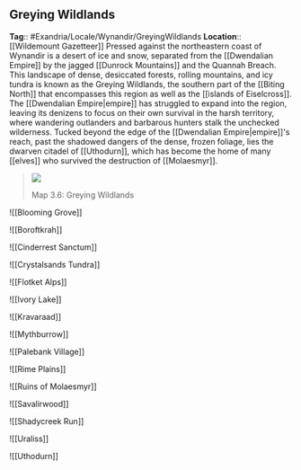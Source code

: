 ## Greying Wildlands
**Tag**:: #Exandria/Locale/Wynandir/GreyingWildlands 
**Location**:: [[Wildemount Gazetteer]]
Pressed against the northeastern coast of Wynandir is a desert of ice and snow, separated from the [[Dwendalian Empire]] by the jagged [[Dunrock Mountains]] and the Quannah Breach. This landscape of dense, desiccated forests, rolling mountains, and icy tundra is known as the Greying Wildlands, the southern part of the [[Biting North]] that encompasses this region as well as the [[islands of Eiselcross]]. The [[Dwendalian Empire|empire]] has struggled to expand into the region, leaving its denizens to focus on their own survival in the harsh territory, where wandering outlanders and barbarous hunters stalk the unchecked wilderness. Tucked beyond the edge of the [[Dwendalian Empire|empire]]'s reach, past the shadowed dangers of the dense, frozen foliage, lies the dwarven citadel of [[Uthodurn]], which has become the home of many [[elves]] who survived the destruction of [[Molaesmyr]].

> ![](https://media.dndbeyond.com/compendium-images/egtw/yDOyqyOocErRgYJK/3.6-Greying-Wildlands.png)
> 
> Map 3.6: Greying Wildlands

![[Blooming Grove]]

![[Boroftkrah]]

![[Cinderrest Sanctum]]

![[Crystalsands Tundra]]

![[Flotket Alps]]

![[Ivory Lake]]

![[Kravaraad]]

![[Mythburrow]]

![[Palebank Village]]

![[Rime Plains]]

![[Ruins of Molaesmyr]]

![[Savalirwood]]

![[Shadycreek Run]]

![[Uraliss]]

![[Uthodurn]]